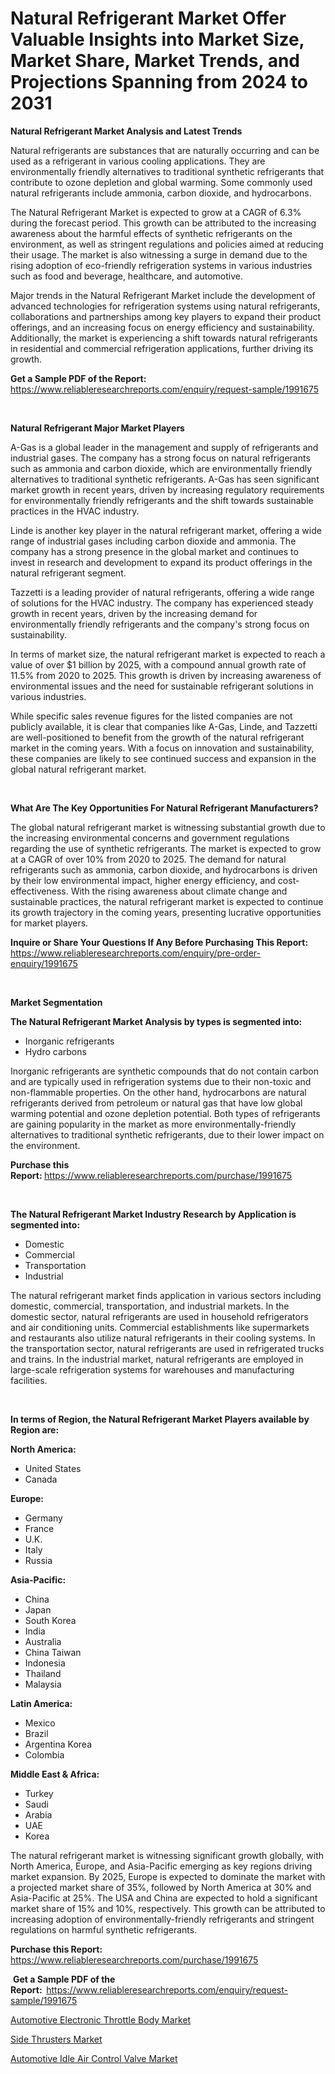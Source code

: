 <p><h1>Natural Refrigerant Market Offer Valuable Insights into Market Size, Market Share, Market Trends, and Projections Spanning from 2024 to 2031</h1></p><p><strong>Natural Refrigerant Market Analysis and Latest Trends</strong></p>
<p><p>Natural refrigerants are substances that are naturally occurring and can be used as a refrigerant in various cooling applications. They are environmentally friendly alternatives to traditional synthetic refrigerants that contribute to ozone depletion and global warming. Some commonly used natural refrigerants include ammonia, carbon dioxide, and hydrocarbons.</p><p>The Natural Refrigerant Market is expected to grow at a CAGR of 6.3% during the forecast period. This growth can be attributed to the increasing awareness about the harmful effects of synthetic refrigerants on the environment, as well as stringent regulations and policies aimed at reducing their usage. The market is also witnessing a surge in demand due to the rising adoption of eco-friendly refrigeration systems in various industries such as food and beverage, healthcare, and automotive.</p><p>Major trends in the Natural Refrigerant Market include the development of advanced technologies for refrigeration systems using natural refrigerants, collaborations and partnerships among key players to expand their product offerings, and an increasing focus on energy efficiency and sustainability. Additionally, the market is experiencing a shift towards natural refrigerants in residential and commercial refrigeration applications, further driving its growth.</p></p>
<p><strong>Get a Sample PDF of the Report:&nbsp;</strong> <a href="https://www.reliableresearchreports.com/enquiry/request-sample/1991675">https://www.reliableresearchreports.com/enquiry/request-sample/1991675</a></p>
<p>&nbsp;</p>
<p><strong>Natural Refrigerant Major Market Players</strong></p>
<p><p>A-Gas is a global leader in the management and supply of refrigerants and industrial gases. The company has a strong focus on natural refrigerants such as ammonia and carbon dioxide, which are environmentally friendly alternatives to traditional synthetic refrigerants. A-Gas has seen significant market growth in recent years, driven by increasing regulatory requirements for environmentally friendly refrigerants and the shift towards sustainable practices in the HVAC industry.</p><p>Linde is another key player in the natural refrigerant market, offering a wide range of industrial gases including carbon dioxide and ammonia. The company has a strong presence in the global market and continues to invest in research and development to expand its product offerings in the natural refrigerant segment.</p><p>Tazzetti is a leading provider of natural refrigerants, offering a wide range of solutions for the HVAC industry. The company has experienced steady growth in recent years, driven by the increasing demand for environmentally friendly refrigerants and the company's strong focus on sustainability.</p><p>In terms of market size, the natural refrigerant market is expected to reach a value of over $1 billion by 2025, with a compound annual growth rate of 11.5% from 2020 to 2025. This growth is driven by increasing awareness of environmental issues and the need for sustainable refrigerant solutions in various industries.</p><p>While specific sales revenue figures for the listed companies are not publicly available, it is clear that companies like A-Gas, Linde, and Tazzetti are well-positioned to benefit from the growth of the natural refrigerant market in the coming years. With a focus on innovation and sustainability, these companies are likely to see continued success and expansion in the global natural refrigerant market.</p></p>
<p>&nbsp;</p>
<p><strong>What Are The Key Opportunities For Natural Refrigerant Manufacturers?</strong></p>
<p><p>The global natural refrigerant market is witnessing substantial growth due to the increasing environmental concerns and government regulations regarding the use of synthetic refrigerants. The market is expected to grow at a CAGR of over 10% from 2020 to 2025. The demand for natural refrigerants such as ammonia, carbon dioxide, and hydrocarbons is driven by their low environmental impact, higher energy efficiency, and cost-effectiveness. With the rising awareness about climate change and sustainable practices, the natural refrigerant market is expected to continue its growth trajectory in the coming years, presenting lucrative opportunities for market players.</p></p>
<p><strong>Inquire or Share Your Questions If Any Before Purchasing This Report:</strong> <a href="https://www.reliableresearchreports.com/enquiry/pre-order-enquiry/1991675">https://www.reliableresearchreports.com/enquiry/pre-order-enquiry/1991675</a></p>
<p>&nbsp;</p>
<p><strong>Market Segmentation</strong></p>
<p><strong>The Natural Refrigerant Market Analysis by types is segmented into:</strong></p>
<p><ul><li>Inorganic refrigerants</li><li>Hydro carbons</li></ul></p>
<p><p>Inorganic refrigerants are synthetic compounds that do not contain carbon and are typically used in refrigeration systems due to their non-toxic and non-flammable properties. On the other hand, hydrocarbons are natural refrigerants derived from petroleum or natural gas that have low global warming potential and ozone depletion potential. Both types of refrigerants are gaining popularity in the market as more environmentally-friendly alternatives to traditional synthetic refrigerants, due to their lower impact on the environment.</p></p>
<p><strong>Purchase this Report:&nbsp;</strong><a href="https://www.reliableresearchreports.com/purchase/1991675">https://www.reliableresearchreports.com/purchase/1991675</a></p>
<p>&nbsp;</p>
<p><strong>The Natural Refrigerant Market Industry Research by Application is segmented into:</strong></p>
<p><ul><li>Domestic</li><li>Commercial</li><li>Transportation</li><li>Industrial</li></ul></p>
<p><p>The natural refrigerant market finds application in various sectors including domestic, commercial, transportation, and industrial markets. In the domestic sector, natural refrigerants are used in household refrigerators and air conditioning units. Commercial establishments like supermarkets and restaurants also utilize natural refrigerants in their cooling systems. In the transportation sector, natural refrigerants are used in refrigerated trucks and trains. In the industrial market, natural refrigerants are employed in large-scale refrigeration systems for warehouses and manufacturing facilities.</p></p>
<p>&nbsp;</p>
<p><strong>In terms of Region, the Natural Refrigerant Market Players available by Region are:</strong></p>
<p>
    <p> <strong> North America: </strong>
        <ul>
            <li>United States</li>
            <li>Canada</li>
        </ul>
        </p> 
    <p> <strong> Europe: </strong>
        <ul>
            <li>Germany</li>
            <li>France</li>
            <li>U.K.</li>
            <li>Italy</li>
            <li>Russia</li>
        </ul>
        </p> 
    <p> <strong> Asia-Pacific: </strong>
        <ul>
            <li>China</li>
            <li>Japan</li>
            <li>South Korea</li>
            <li>India</li>
            <li>Australia</li>
            <li>China Taiwan</li>
            <li>Indonesia</li>
            <li>Thailand</li>
            <li>Malaysia</li>
        </ul>
        </p> 
    <p> <strong> Latin America: </strong>
        <ul>
            <li>Mexico</li>
            <li>Brazil</li>
            <li>Argentina Korea</li>
            <li>Colombia</li>
        </ul>
        </p> 
    <p> <strong> Middle East & Africa: </strong>
        <ul>
            <li>Turkey</li>
            <li>Saudi</li>
            <li>Arabia</li>
            <li>UAE</li>
            <li>Korea</li>
        </ul>
    </p>
    </p>
<p><p>The natural refrigerant market is witnessing significant growth globally, with North America, Europe, and Asia-Pacific emerging as key regions driving market expansion. By 2025, Europe is expected to dominate the market with a projected market share of 35%, followed by North America at 30% and Asia-Pacific at 25%. The USA and China are expected to hold a significant market share of 15% and 10%, respectively. This growth can be attributed to increasing adoption of environmentally-friendly refrigerants and stringent regulations on harmful synthetic refrigerants.</p></p>
<p><strong>Purchase this Report: </strong><a href="https://www.reliableresearchreports.com/purchase/1991675">https://www.reliableresearchreports.com/purchase/1991675</a></p>
<p>&nbsp;<strong>Get a Sample PDF of the Report:&nbsp;&nbsp;</strong><a href="https://www.reliableresearchreports.com/enquiry/request-sample/1991675">https://www.reliableresearchreports.com/enquiry/request-sample/1991675</a></p>
<p><strong></strong></p>
<p><p><a href="https://view.publitas.com/reportprime-1/automotive-electronic-throttle-body-market-size-share-trends-analysis-report-by-application-regional-outlook-competitive-strategies-and-segment-forecasts-2023-2030/">Automotive Electronic Throttle Body Market</a></p><p><a href="https://view.publitas.com/reportprime-1/side-thrusters-market-size-share-trends-analysis-report-by-application-regional-outlook-competitive-strategies-and-segment-forecasts-2023-2030/">Side Thrusters Market</a></p><p><a href="https://view.publitas.com/reportprime-1/automotive-idle-air-control-valve-market-insights-market-players-and-forecast-till-2030/">Automotive Idle Air Control Valve Market</a></p></p>